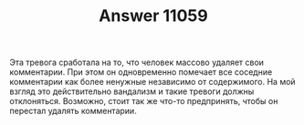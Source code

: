 ﻿---
title: "Answer 11059"
se.owner.user_id: 178988
se.owner.display_name: "Qwertiy"
se.owner.link: "https://ru.meta.stackoverflow.com/users/178988/qwertiy"
se.answer_id: 11059
se.question_id: 11035
se.post_type: answer
se.is_accepted: True
---
<p>Эта тревога сработала на то, что человек массово удаляет свои комментарии. При этом он одновременно помечает все соседние комментарии как более ненужные независимо от содержимого. На мой взгляд это действительно вандализм и такие тревоги должны отклоняться. Возможно, стоит так же что-то предпринять, чтобы он перестал удалять комментарии.</p>
